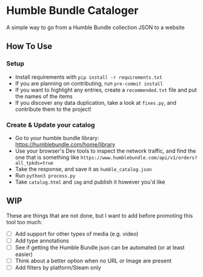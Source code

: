 # Humble Bundle Cataloger

A simple way to go from a Humble Bundle collection JSON to a website

## How To Use
### Setup
- Install requirements with `pip install -r requirements.txt`
- If you are planning on contributing, run `pre-commit install`
- If you want to highlight any entries, create a `recommended.txt` file and put the names of the items
- If you discover any data duplication, take a look at `fixes.py`, and contribute them to the project!

### Create & Update your catalog
- Go to your humble bundle library: https://humblebundle.com/home/library
- Use your browser's Dev tools to inspect the network traffic, and find the one that is something like `https://www.humblebundle.com/api/v1/orders?all_tpkds=true`
- Take the response, and save it as `humble_catalog.json`
- Run `python3 process.py`
- Take `catalog.html` and `img` and publish it however you'd like

## WIP
These are things that are not done, but I want to add before promoting this tool too much:

- [ ] Add support for other types of media (e.g. video)
- [ ] Add type annotations
- [ ] See if getting the Humble Bundle json can be automated (or at least easier)
- [ ] Think about a better option when no URL or Image are present
- [ ] Add filters by platform/Steam only
